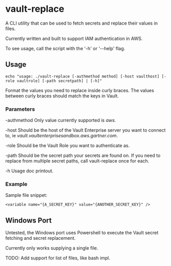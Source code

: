 # vault-replace

A CLI utility that can be used to fetch secrets and replace their values in files. 

Currently written and built to support IAM authentication in AWS. 

To see usage, call the script with the '-h' or '--help' flag. 


## Usage

````
echo "usage: ./vault-replace [-authmethod method] [-host vaulthost] [-role vaultrole] [-path secretpath] | [-h]"
````

Format the values you need to replace inside curly braces. The values between curly braces should 
match the keys in Vault. 

### Parameters

-authmethod 
Only value currently supported is _aws_.

-host
Should be the host of the Vault Enterprise server you want to connect to, ie _vault.vaultenterprisesandbox.aws.gartner.com_.

-role
Should be the Vault Role you want to authenticate as. 

-path
Should be the secret path your secrets are found on. If you need to replace from multiple 
secret paths, call vault-replace once for each. 

-h
Usage doc printout.


### Example

Sample file snippet:

````
<variable name="{A_SECRET_KEY}" value="{ANOTHER_SECRET_KEY}" />
````


## Windows Port

Untested, the Windows port uses Powershell to execute the Vault secret fetching 
and secret replacement. 

Currently only works supplying a single file. 

TODO: Add support for list of files, like bash impl.